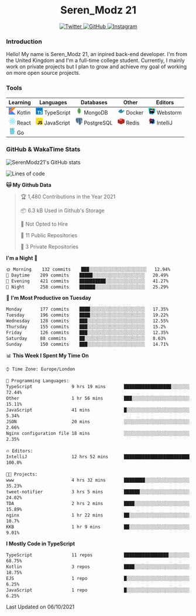 <div align="center">
  <h1>Seren_Modz 21</h1>
  <a href="https://twitter.com/SerenModz21">
    <img alt="Twitter" src="https://img.shields.io/badge/twitter%20-%231DA1F2.svg?&style=for-the-badge&logo=Twitter&logoColor=white">
  </a>
  <a href="https://github.com/SerenModz21">
    <img alt="GitHub" src="https://img.shields.io/badge/github%20-%23121011.svg?&style=for-the-badge&logo=github&logoColor=white">
  </a>
  <a href="https://www.instagram.com/serenmodz21">
    <img alt="Instagram" src="https://img.shields.io/badge/instagram%20-%23E4405F.svg?&style=for-the-badge&logo=Instagram&logoColor=white">
  </a>
</div>

### Introduction

Hello! My name is Seren_Modz 21, an inpired back-end developer. I'm from the United Kingdom and I'm a full-time college student. Currently, I mainly work on private projects but I plan to grow and achieve my goal of working on more open source projects. 

### Tools

 **Learning**                                        | **Languages**                                               | **Databases**                                               | **Other**                                           | **Editors**                                                  
-----------------------------------------------------|-------------------------------------------------------------|-------------------------------------------------------------|-----------------------------------------------------|--------------------------------------------------------------
 <img width="19px" src="./assets/kotlin.svg"> Kotlin | <img width="19px" src="./assets/typescript.svg"> TypeScript | <img width="19px" src="./assets/mongodb.svg"> MongoDB       | <img width="19px" src="./assets/docker.svg"> Docker | <img width="19px" src="./assets/webstorm.svg"> Webstorm      
 <img width="19px" src="./assets/react.svg"> React   | <img width="19px" src="./assets/javascript.svg"> JavaScript | <img width="19px" src="./assets/postgresql.svg"> PostgreSQL | <img width="19px" src="./assets/redis.svg"> Redis   | <img width="19px" src="./assets/intellij-idea.svg"> IntelliJ
 <img width="19px" src="./assets/go.svg"> Go         |                                                             |                                                             |                                                     |                                                                                                               

### GitHub & WakaTime Stats

![SerenModz21's GitHub stats](https://github-readme-stats.vercel.app/api?username=SerenModz21&show_icons=true&theme=dark)

<!--START_SECTION:waka-->
![Lines of code](https://img.shields.io/badge/From%20Hello%20World%20I%27ve%20Written-33310%20lines%20of%20code-blue)

**🐱 My Github Data** 

> 🏆 1,480 Contributions in the Year 2021
 > 
> 📦 6.3 kB Used in Github's Storage 
 > 
> 🚫 Not Opted to Hire
 > 
> 📜 11 Public Repositories 
 > 
> 🔑 3 Private Repositories  
 > 
**I'm a Night 🦉** 

```text
🌞 Morning    132 commits    ███░░░░░░░░░░░░░░░░░░░░░░   12.94% 
🌆 Daytime    209 commits    █████░░░░░░░░░░░░░░░░░░░░   20.49% 
🌃 Evening    421 commits    ██████████░░░░░░░░░░░░░░░   41.27% 
🌙 Night      258 commits    ██████░░░░░░░░░░░░░░░░░░░   25.29%

```
📅 **I'm Most Productive on Tuesday** 

```text
Monday       177 commits    ████░░░░░░░░░░░░░░░░░░░░░   17.35% 
Tuesday      196 commits    ████░░░░░░░░░░░░░░░░░░░░░   19.22% 
Wednesday    128 commits    ███░░░░░░░░░░░░░░░░░░░░░░   12.55% 
Thursday     155 commits    ███░░░░░░░░░░░░░░░░░░░░░░   15.2% 
Friday       126 commits    ███░░░░░░░░░░░░░░░░░░░░░░   12.35% 
Saturday     88 commits     ██░░░░░░░░░░░░░░░░░░░░░░░   8.63% 
Sunday       150 commits    ███░░░░░░░░░░░░░░░░░░░░░░   14.71%

```


📊 **This Week I Spent My Time On** 

```text
⌚︎ Time Zone: Europe/London

💬 Programming Languages: 
TypeScript               9 hrs 19 mins       ██████████████████░░░░░░░   72.44% 
Other                    1 hr 56 mins        ███░░░░░░░░░░░░░░░░░░░░░░   15.11% 
JavaScript               41 mins             █░░░░░░░░░░░░░░░░░░░░░░░░   5.34% 
JSON                     20 mins             ░░░░░░░░░░░░░░░░░░░░░░░░░   2.66% 
Nginx configuration file 18 mins             ░░░░░░░░░░░░░░░░░░░░░░░░░   2.35%

🔥 Editors: 
IntelliJ                 12 hrs 52 mins      █████████████████████████   100.0%

🐱‍💻 Projects: 
www                      4 hrs 32 mins       ████████░░░░░░░░░░░░░░░░░   35.23% 
tweet-notifier           3 hrs 5 mins        ██████░░░░░░░░░░░░░░░░░░░   24.02% 
TDA                      2 hrs 2 mins        ████░░░░░░░░░░░░░░░░░░░░░   15.89% 
nginx                    1 hr 22 mins        ██░░░░░░░░░░░░░░░░░░░░░░░   10.7% 
KKB                      1 hr 9 mins         ██░░░░░░░░░░░░░░░░░░░░░░░   9.01%

```

**I Mostly Code in TypeScript** 

```text
TypeScript               11 repos            █████████████████░░░░░░░░   68.75% 
Kotlin                   3 repos             ████░░░░░░░░░░░░░░░░░░░░░   18.75% 
EJS                      1 repo              █░░░░░░░░░░░░░░░░░░░░░░░░   6.25% 
JavaScript               1 repo              █░░░░░░░░░░░░░░░░░░░░░░░░   6.25%

```



 Last Updated on 06/10/2021
<!--END_SECTION:waka-->
